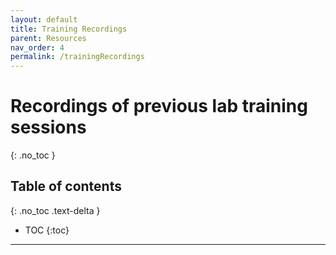```yaml
---
layout: default
title: Training Recordings
parent: Resources
nav_order: 4
permalink: /trainingRecordings
---
```


# Recordings of previous lab training sessions
{: .no_toc }

## Table of contents
{: .no_toc .text-delta }

* TOC
{:toc}

---
